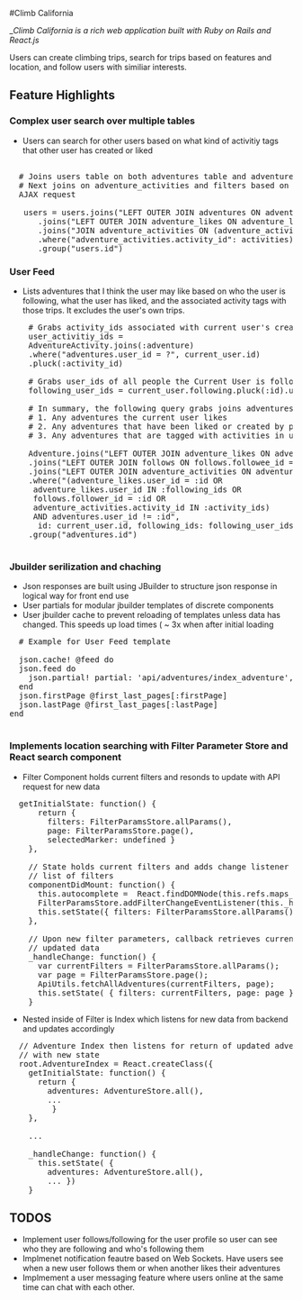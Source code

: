 #Climb California 

__Climb California is a rich web application built with Ruby on Rails and React.js_

Users can create climbing trips, search for trips based on features and location, and follow users with similiar interests. 

## Feature Highlights


### Complex user search over multiple tables 
 
  * Users can search for other users based on what kind of activitiy tags that other user has created or liked

<pre>

  # Joins users table on both adventures table and adventure_likes table to grab user's created and liked adventures 
  # Next joins on adventure_activities and filters based on an IN clause of activity ids which are passed in from an 
  AJAX request
  
   users = users.joins("LEFT OUTER JOIN adventures ON adventures.user_id = users.id")
      .joins("LEFT OUTER JOIN adventure_likes ON adventure_likes.user_id = users.id")
      .joins("JOIN adventure_activities ON (adventure_activities.adventure_id = adventure_likes.adventure_id OR adventure_activities.adventure_id = adventures.id)")
      .where("adventure_activities.activity_id": activities)
      .group("users.id")
</pre>

### User Feed 
  * Lists adventures that I think the user may like based on who the user is following, what the user has liked, and the associated activity tags with those trips. It excludes the user's own trips. 

<pre>
    # Grabs activity_ids associated with current user's created adventures
    user_activitiy_ids = 
    AdventureActivity.joins(:adventure)
    .where("adventures.user_id = ?", current_user.id)
    .pluck(:activity_id)

    # Grabs user_ids of all people the Current User is following 
    following_user_ids = current_user.following.pluck(:id).uniq

    # In summary, the following query grabs joins adventures to all likes, follows, and adventure_activities and keeps the following to display: 
    # 1. Any adventures the current user likes 
    # 2. Any adventures that have been liked or created by people the current user follows 
    # 3. Any adventures that are tagged with activities in user_activity_ids

    Adventure.joins("LEFT OUTER JOIN adventure_likes ON adventure_likes.adventure_id = adventures.id")
    .joins("LEFT OUTER JOIN follows ON follows.followee_id = adventures.user_id")
    .joins("LEFT OUTER JOIN adventure_activities ON adventure_activities.adventure_id = adventure.id")
    .where("(adventure_likes.user_id = :id OR 
     adventure_likes.user_id IN :following_ids OR 
     follows.follower_id = :id OR  
     adventure_activities.activity_id IN :activity_ids) 
     AND adventures.user_id != :id",
      id: current_user.id, following_ids: following_user_ids, activity_ids: user_activity_ids)
    .group("adventures.id")
    
</pre>

### Jbuilder serilization and chaching  

* Json responses are built using JBuilder to structure json response in logical way for front end use 
* User partials for modular jbuilder templates of discrete components 
* User jbuilder cache to prevent reloading of templates unless data has changed. This speeds up load times  ( ~ 3x when after initial loading

<pre>
  # Example for User Feed template 

  json.cache! @feed do 
  json.feed do 
    json.partial! partial: 'api/adventures/index_adventure', collection: @feed, as: :adventure, locals: { location: @current_local}   
  end
  json.firstPage @first_last_pages[:firstPage]
  json.lastPage @first_last_pages[:lastPage]
end

</pre> 

### Implements location searching with Filter Parameter Store and React search component

* Filter Component holds current filters and resonds to update with API request for new data

<pre>
  getInitialState: function() {
      return { 
        filters: FilterParamsStore.allParams(),
        page: FilterParamsStore.page(),
        selectedMarker: undefined }
    },

    // State holds current filters and adds change listener on Filter Store to keep updated 
    // list of filters
    componentDidMount: function() {
      this.autocomplete =  React.findDOMNode(this.refs.maps_autocomplete);
      FilterParamsStore.addFilterChangeEventListener(this._handleChange);
      this.setState({ filters: FilterParamsStore.allParams() });
    },

    // Upon new filter parameters, callback retrieves current filters and issues new API request for
    // updated data
    _handleChange: function() {
      var currentFilters = FilterParamsStore.allParams();
      var page = FilterParamsStore.page();
      ApiUtils.fetchAllAdventures(currentFilters, page);
      this.setState( { filters: currentFilters, page: page });
    }
</pre>

 * Nested inside of Filter is Index which listens for new data from backend and updates accordingly 

<pre>
  // Adventure Index then listens for return of updated adventures and refreshes React component 
  // with new state
  root.AdventureIndex = React.createClass({
    getInitialState: function() {
      return { 
        adventures: AdventureStore.all(),
        ...
         }
    },

    ...

    _handleChange: function() {
      this.setState( { 
        adventures: AdventureStore.all(),
        ... })
    }
</pre>
## TODOS 
* Implement user follows/following for the user profile so user can see who they are following and who's following them 
* Implmenet notification feautre based on Web Sockets. Have users see when a new user follows them or when another likes their adventures 
* Implmement a user messaging feature where users online at the same time can chat with each other. 
